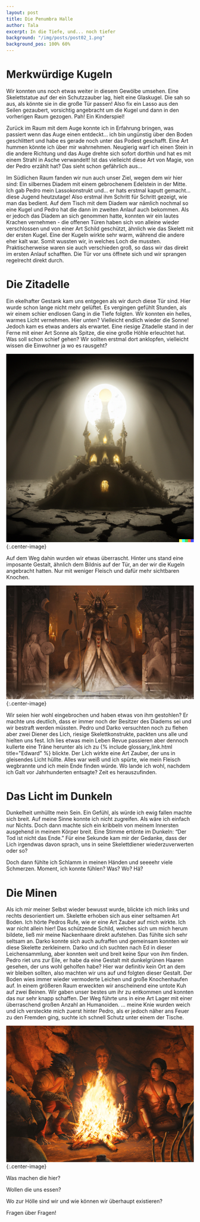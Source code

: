 ```yaml
---
layout: post
title: Die Penumbra Halle
author: Tala
excerpt: In die Tiefe, und... noch tiefer
background: "/img/posts/post02_1.png"
background_pos: 100% 60%
---
```


# Merkwürdige Kugeln

Wir konnten uns noch etwas weiter in diesem Gewölbe umsehen. Eine Skelettstatue auf der ein Schutzzauber lag, hielt eine Glaskugel. Die sah so aus, als könnte sie in die große Tür passen! Also fix ein Lasso aus den Seilen gezaubert, vorsichtig angebracht um die Kugel und dann in den vorherigen Raum gezogen. Pah! Ein Kinderspiel!

Zurück im Raum mit dem Auge konnte ich in Erfahrung bringen, was passiert wenn das Auge einen entdeckt... ich bin ungünstig über den Boden geschlittert und habe es gerade noch unter das Podest geschafft. Eine Art hummen könnte ich über mir wahrnehmen. Neugierig warf ich einen Stein in die andere Richtung und das Auge drehte sich sofort dorthin und hat es mit einem Strahl in Asche verwandelt! Ist das vielleicht diese Art von Magie, von der Pedro erzählt hat? Das sieht schon gefährlich aus...

Im Südlichen Raum fanden wir nun auch unser Ziel, wegen dem wir hier sind: Ein silbernes Diadem mit einem gebrochenem Edelstein in der Mitte.
Ich gab Pedro mein Lassokonstrukt und... er hats erstmal kaputt gemacht... diese Jugend heutzutage! Also erstmal ihm Schritt für Schritt gezeigt, wie man das bedient.
Auf dem Tisch mit dem Diadem war nämlich nochmal so eine Kugel und Pedro hat die dann im zweiten Anlauf auch bekommen. Als er jedoch das Diadem an sich genommen hatte, konnten wir ein lautes Krachen vernehmen - die offenen Türen haben sich von alleine wieder verschlossen und von einer Art Schild geschützt, ähnlich wie das Skelett mit der ersten Kugel. Eine der Kugeln wirkte sehr warm, während die andere eher kalt war. Somit wussten wir, in welches Loch die mussten. Praktischerweise waren sie auch verschieden groß, so dass wir das direkt im ersten Anlauf schafften. Die Tür vor uns öffnete sich und wir sprangen regelrecht direkt durch.

# Die Zitadelle

Ein ekelhafter Gestank kam uns entgegen als wir durch diese Tür sind. Hier wurde schon lange nicht mehr gelüftet. Es vergingen gefühlt Stunden, als wir einem schier endlosen Gang in die Tiefe folgten.
Wir konnten ein helles, warmes Licht vernehmen. Hier unten? Vielleicht endlich wieder die Sonne!
Jedoch kam es etwas anders als erwartet. Eine riesige Zitadelle stand in der Ferne mit einer Art Sonne als Spitze, die eine große Höhle erleuchtet hat. Was soll schon schief gehen? Wir sollten erstmal dort anklopfen, vielleicht wissen die Einwohner ja wo es rausgeht?

![Die Zitadelle](/img/posts/post02_1.png){:.center-image}

Auf dem Weg dahin wurden wir etwas überrascht. Hinter uns stand eine imposante Gestalt, ähnlich dem Bildnis auf der Tür, an der wir die Kugeln angebracht hatten. Nur mit weniger Fleisch und dafür mehr sichtbaren Knochen.

![Der Lich](/img/posts/post02_2.png){:.center-image}

Wir seien hier wohl eingebrochen und haben etwas von ihm gestohlen? Er machte uns deutlich, dass er immer noch der Besitzer des Diadems sei und wir bestraft werden müssten. Pedro und Darko versuchten noch zu flehen aber zwei Diener des Lich, riesige Skelettkonstrukte, packten uns alle und hielten uns fest. Ich lies etwas mein Leben Revue passieren aber dennoch kullerte eine Träne herunter als ich zu {% include glossary_link.html title="Edward" %} blickte.
Der Lich wirkte eine Art Zauber, der uns in gleisendes Licht hüllte. Alles war weiß und ich spürte, wie mein Fleisch wegbrannte und ich mein Ende finden würde. Wo lande ich wohl, nachdem ich Galt vor Jahrhunderten entsagte? Zeit es herauszufinden.


# Das Licht im Dunkeln

Dunkelheit umhüllte mein Sein. Ein Gefühl, als würde ich ewig fallen machte sich breit. Auf meine Sinne konnte ich nicht zugreifen. Als wäre ich einfach nur Nichts.
Doch dann machte sich ein kribbeln von meinem Innersten ausgehend in meinem Körper breit.
Eine Stimme ertönte im Dunkeln: “Der Tod ist nicht das Ende.”
Für eine Sekunde kam mir der Gedanke, dass der Lich irgendwas davon sprach, uns in seine Skelettdiener wiederzuverwerten oder so?

Doch dann fühlte ich Schlamm in meinen Händen und seeeehr viele Schmerzen. Moment, ich konnte fühlen? Was? Wo? Hä?


# Die Minen

Als ich mir meiner Selbst wieder bewusst wurde, blickte ich mich links und rechts desorientiert um. Skelette erhoben sich aus einer seltsamen Art Boden. Ich hörte Pedros Rufe, wie er eine Art Zauber auf mich wirkte. Ich war nicht allein hier! Das schützende Schild, welches sich um mich herum bildete, ließ mir meine Nackenhaare direkt aufstehen. Das fühlte sich sehr seltsam an. Darko konnte sich auch aufraffen und gemeinsam konnten wir diese Skelette zerkleinern.
Darko und ich suchten nach Ed in dieser Leichensammlung, aber konnten weit und breit keine Spur von ihm finden. Pedro riet uns zur Eile, er habe da eine Gestalt mit dunkelgrünen Haaren gesehen, der uns wohl geholfen habe?
Hier war definitiv kein Ort an dem wir bleiben sollten, also machten wir uns auf und folgten dieser Gestalt. Der Boden wies immer wieder vermoderte Leichen und große Knochenhaufen auf.
In einem größeren Raum erweckten wir anscheinend eine untote Kuh auf zwei Beinen. Wir gaben unser bestes um ihr zu entkommen und konnten das nur sehr knapp schaffen.
Der Weg führte uns in eine Art Lager mit einer überraschend großen Anzahl an Humanoiden.
... meine Knie wurden weich und ich versteckte mich zuerst hinter Pedro, als er jedoch näher ans Feuer zu den Fremden ging, suchte ich schnell Schutz unter einem der Tische.

![Die Schürfer](/img/posts/post02_3.png){:.center-image}

Was machen die hier?

Wollen die uns essen?

Wo zur Hölle sind wir und wie können wir überhaupt existieren?

Fragen über Fragen!
